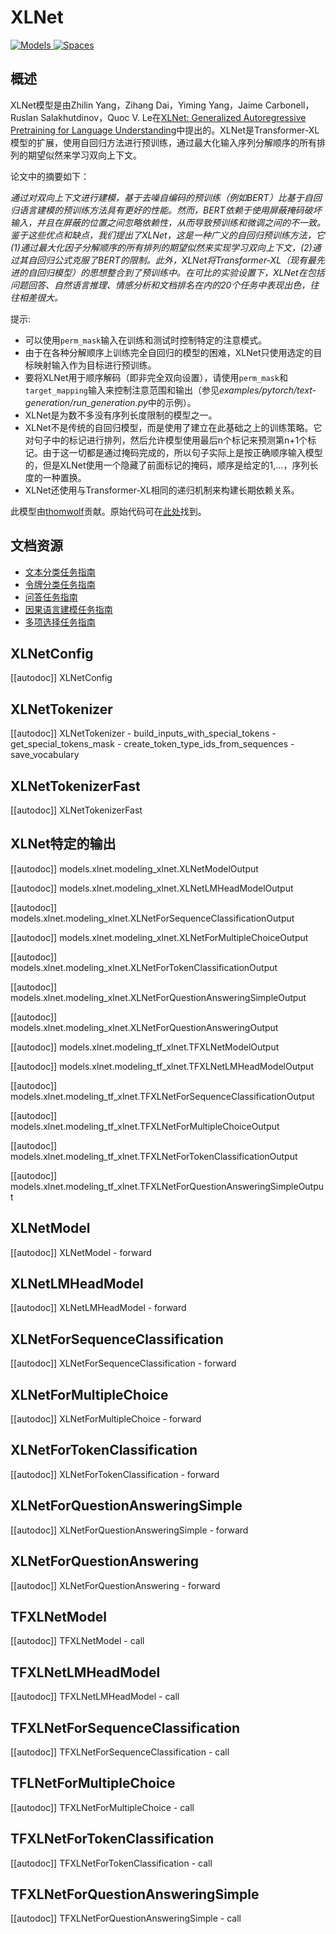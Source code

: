 <!--版权所有2020年The HuggingFace团队，保留所有权利。

根据Apache License，第2.0版（“许可证”），你除非符合许可证的规定，否则不得使用此文件。你可以在以下网址获取许可证的副本：

http://www.apache.org/licenses/LICENSE-2.0

除非适用的法律要求或书面同意，根据许可证分发的软件是"按原样"的方式分发的，不附带任何明示或暗示的保证或条件。请参阅许可证中的特定语言以及许可证下的限制。

⚠️ 请注意，此文件采用Markdown格式，但包含我们的文档生成器（类似于MDX）的特定语法，你在Markdown查看器中渲染可能不正确。-->

# XLNet

<div class="flex flex-wrap space-x-1">
<a href="https://huggingface.co/models?filter=xlnet">
<img alt="Models" src="https://img.shields.io/badge/All_model_pages-xlnet-blueviolet">
</a>
<a href="https://huggingface.co/spaces/docs-demos/xlnet-base-cased">
<img alt="Spaces" src="https://img.shields.io/badge/%F0%9F%A4%97%20Hugging%20Face-Spaces-blue">
</a>
</div>

## 概述

XLNet模型是由Zhilin Yang，Zihang Dai，Yiming Yang，Jaime Carbonell，Ruslan Salakhutdinov，Quoc V. Le在[XLNet: Generalized Autoregressive Pretraining for Language Understanding](https://arxiv.org/abs/1906.08237)中提出的。XLNet是Transformer-XL模型的扩展，使用自回归方法进行预训练，通过最大化输入序列分解顺序的所有排列的期望似然来学习双向上下文。

论文中的摘要如下：

*通过对双向上下文进行建模，基于去噪自编码的预训练（例如BERT）比基于自回归语言建模的预训练方法具有更好的性能。然而，BERT依赖于使用屏蔽掩码破坏输入，并且在屏蔽的位置之间忽略依赖性，从而导致预训练和微调之间的不一致。鉴于这些优点和缺点，我们提出了XLNet，这是一种广义的自回归预训练方法，它(1)通过最大化因子分解顺序的所有排列的期望似然来实现学习双向上下文，(2)通过其自回归公式克服了BERT的限制。此外，XLNet将Transformer-XL（现有最先进的自回归模型）的思想整合到了预训练中。在可比的实验设置下，XLNet在包括问题回答、自然语言推理、情感分析和文档排名在内的20个任务中表现出色，往往相差很大。*

提示:

- 可以使用`perm_mask`输入在训练和测试时控制特定的注意模式。
- 由于在各种分解顺序上训练完全自回归的模型的困难，XLNet只使用选定的目标映射输入作为目标进行预训练。
- 要将XLNet用于顺序解码（即非完全双向设置），请使用`perm_mask`和`target_mapping`输入来控制注意范围和输出（参见*examples/pytorch/text-generation/run_generation.py*中的示例）。
- XLNet是为数不多没有序列长度限制的模型之一。
- XLNet不是传统的自回归模型，而是使用了建立在此基础之上的训练策略。它对句子中的标记进行排列，然后允许模型使用最后n个标记来预测第n+1个标记。由于这一切都是通过掩码完成的，所以句子实际上是按正确顺序输入模型的，但是XLNet使用一个隐藏了前面标记的掩码，顺序是给定的1,…，序列长度的一种置换。
- XLNet还使用与Transformer-XL相同的递归机制来构建长期依赖关系。

此模型由[thomwolf](https://huggingface.co/thomwolf)贡献。原始代码可在[此处](https://github.com/zihangdai/xlnet/)找到。

## 文档资源

- [文本分类任务指南](../tasks/sequence_classification)
- [令牌分类任务指南](../tasks/token_classification)
- [问答任务指南](../tasks/question_answering)
- [因果语言建模任务指南](../tasks/language_modeling)
- [多项选择任务指南](../tasks/multiple_choice)

## XLNetConfig

[[autodoc]] XLNetConfig

## XLNetTokenizer

[[autodoc]] XLNetTokenizer
    - build_inputs_with_special_tokens
    - get_special_tokens_mask
    - create_token_type_ids_from_sequences
    - save_vocabulary

## XLNetTokenizerFast

[[autodoc]] XLNetTokenizerFast

## XLNet特定的输出

[[autodoc]] models.xlnet.modeling_xlnet.XLNetModelOutput

[[autodoc]] models.xlnet.modeling_xlnet.XLNetLMHeadModelOutput

[[autodoc]] models.xlnet.modeling_xlnet.XLNetForSequenceClassificationOutput

[[autodoc]] models.xlnet.modeling_xlnet.XLNetForMultipleChoiceOutput

[[autodoc]] models.xlnet.modeling_xlnet.XLNetForTokenClassificationOutput

[[autodoc]] models.xlnet.modeling_xlnet.XLNetForQuestionAnsweringSimpleOutput

[[autodoc]] models.xlnet.modeling_xlnet.XLNetForQuestionAnsweringOutput

[[autodoc]] models.xlnet.modeling_tf_xlnet.TFXLNetModelOutput

[[autodoc]] models.xlnet.modeling_tf_xlnet.TFXLNetLMHeadModelOutput

[[autodoc]] models.xlnet.modeling_tf_xlnet.TFXLNetForSequenceClassificationOutput

[[autodoc]] models.xlnet.modeling_tf_xlnet.TFXLNetForMultipleChoiceOutput

[[autodoc]] models.xlnet.modeling_tf_xlnet.TFXLNetForTokenClassificationOutput

[[autodoc]] models.xlnet.modeling_tf_xlnet.TFXLNetForQuestionAnsweringSimpleOutput

## XLNetModel

[[autodoc]] XLNetModel
    - forward

## XLNetLMHeadModel

[[autodoc]] XLNetLMHeadModel
    - forward

## XLNetForSequenceClassification

[[autodoc]] XLNetForSequenceClassification
    - forward

## XLNetForMultipleChoice

[[autodoc]] XLNetForMultipleChoice
    - forward

## XLNetForTokenClassification

[[autodoc]] XLNetForTokenClassification
    - forward

## XLNetForQuestionAnsweringSimple

[[autodoc]] XLNetForQuestionAnsweringSimple
    - forward

## XLNetForQuestionAnswering

[[autodoc]] XLNetForQuestionAnswering
    - forward

## TFXLNetModel

[[autodoc]] TFXLNetModel
    - call

## TFXLNetLMHeadModel

[[autodoc]] TFXLNetLMHeadModel
    - call

## TFXLNetForSequenceClassification

[[autodoc]] TFXLNetForSequenceClassification
    - call

## TFLNetForMultipleChoice

[[autodoc]] TFXLNetForMultipleChoice
    - call

## TFXLNetForTokenClassification

[[autodoc]] TFXLNetForTokenClassification
    - call

## TFXLNetForQuestionAnsweringSimple

[[autodoc]] TFXLNetForQuestionAnsweringSimple
    - call